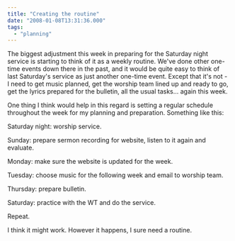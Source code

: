 ```yaml
---
title: "Creating the routine"
date: "2008-01-08T13:31:36.000"
tags: 
  - "planning"
---
```


The biggest adjustment this week in preparing for the Saturday night service is starting to think of it as a weekly routine. We've done other one-time events down there in the past, and it would be quite easy to think of last Saturday's service as just another one-time event. Except that it's not - I need to get music planned, get the worship team lined up and ready to go, get the lyrics prepared for the bulletin, all the usual tasks... again this week.

One thing I think would help in this regard is setting a regular schedule throughout the week for my planning and preparation. Something like this:

Saturday night: worship service.

Sunday: prepare sermon recording for website, listen to it again and evaluate.

Monday: make sure the website is updated for the week.

Tuesday: choose music for the following week and email to worship team.

Thursday: prepare bulletin.

Saturday: practice with the WT and do the service.

Repeat.

I think it might work. However it happens, I sure need a routine.
